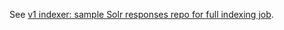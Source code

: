 See [v1 indexer: sample Solr responses repo for full indexing job](https://jira.nyu.edu/browse/DLFA-199).

